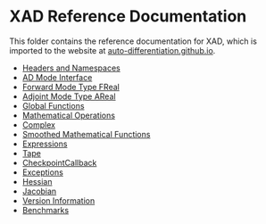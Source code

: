 # XAD Reference Documentation

This folder contains the reference documentation for XAD,
which is imported to the website at [auto-differentiation.github.io](https://auto-differentiation.github.io).

* [Headers and Namespaces](ref/headers.md)
* [AD Mode Interface](ref/interface.md)
* [Forward Mode Type FReal](ref/freal.md)
* [Adjoint Mode Type AReal](ref/areal.md)
* [Global Functions](ref/global.md)
* [Mathematical Operations](ref/math.md)
* [Complex](ref/complex.md)
* [Smoothed Mathematical Functions](ref/smooth-math.md)
* [Expressions](ref/expressions.md)
* [Tape](ref/tape.md)
* [CheckpointCallback](ref/chkpt_cb.md)
* [Exceptions](ref/exceptions.md)
* [Hessian](ref/hessian.md)
* [Jacobian](ref/jacobian.md)
* [Version Information](ref/version.md)
* [Benchmarks](ref/benchmark.md)
